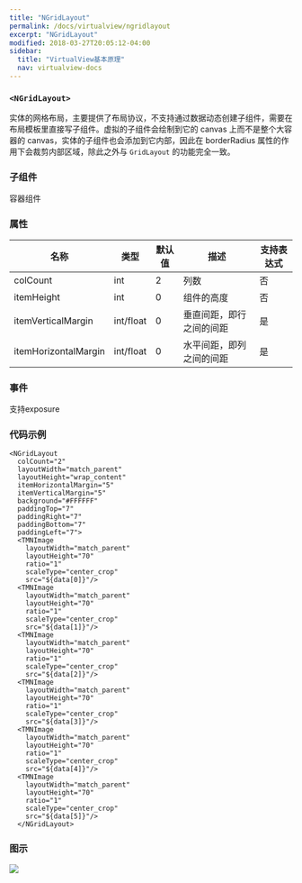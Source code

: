 ```yaml
---
title: "NGridLayout"
permalink: /docs/virtualview/ngridlayout
excerpt: "NGridLayout"
modified: 2018-03-27T20:05:12-04:00
sidebar:
  title: "VirtualView基本原理"
  nav: virtualview-docs
---
```


### `<NGridLayout>`

实体的网格布局，主要提供了布局协议，不支持通过数据动态创建子组件，需要在布局模板里直接写子组件。虚拟的子组件会绘制到它的 canvas 上而不是整个大容器的 canvas，实体的子组件也会添加到它内部，因此在 borderRadius 属性的作用下会裁剪内部区域，除此之外与 `GridLayout` 的功能完全一致。

### 子组件
容器组件

### 属性

|名称|类型|默认值|描述|支持表达式|
|---|---|---|---|---|
|colCount|int|2|列数|否|
|itemHeight|int|0|组件的高度|否|
|itemVerticalMargin|int/float|0|垂直间距，即行之间的间距|是|
|itemHorizontalMargin|int/float|0|水平间距，即列之间的间距|是|

### 事件

支持exposure

### 代码示例

```
<NGridLayout
  colCount="2"
  layoutWidth="match_parent"
  layoutHeight="wrap_content"
  itemHorizontalMargin="5"
  itemVerticalMargin="5"
  background="#FFFFFF"
  paddingTop="7"
  paddingRight="7"
  paddingBottom="7"
  paddingLeft="7">
  <TMNImage
	layoutWidth="match_parent"
	layoutHeight="70"
	ratio="1"
	scaleType="center_crop"
	src="${data[0]}"/>
  <TMNImage
	layoutWidth="match_parent"
	layoutHeight="70"
	ratio="1"
	scaleType="center_crop"
	src="${data[1]}"/>
  <TMNImage
	layoutWidth="match_parent"
	layoutHeight="70"
	ratio="1"
	scaleType="center_crop"
	src="${data[2]}"/>
  <TMNImage
	layoutWidth="match_parent"
	layoutHeight="70"
	ratio="1"
	scaleType="center_crop"
	src="${data[3]}"/>
  <TMNImage
	layoutWidth="match_parent"
	layoutHeight="70"
	ratio="1"
	scaleType="center_crop"
	src="${data[4]}"/>
  <TMNImage
	layoutWidth="match_parent"
	layoutHeight="70"
	ratio="1"
	scaleType="center_crop"
	src="${data[5]}"/>
  </NGridLayout>
```

### 图示

![](https://gw.alicdn.com/tfs/TB1aMTpfiqAXuNjy1XdXXaYcVXa-270-480.png)
